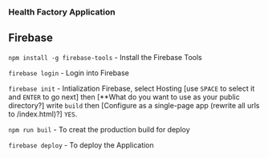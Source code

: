 ### Health Factory Application




## Firebase 
`npm install -g firebase-tools` - Install the Firebase Tools

`firebase login` - Login into Firebase

`firebase init` - Intialization Firebase, select Hosting [use `SPACE` to select it and `ENTER` to go next] then [**What do you want to use as your public directory?] write `build` then [Configure as a single-page app (rewrite all urls to /index.html)?] `YES`.

`npm run buil` - To creat the production build for deploy

`firebase deploy` - To deploy the Application